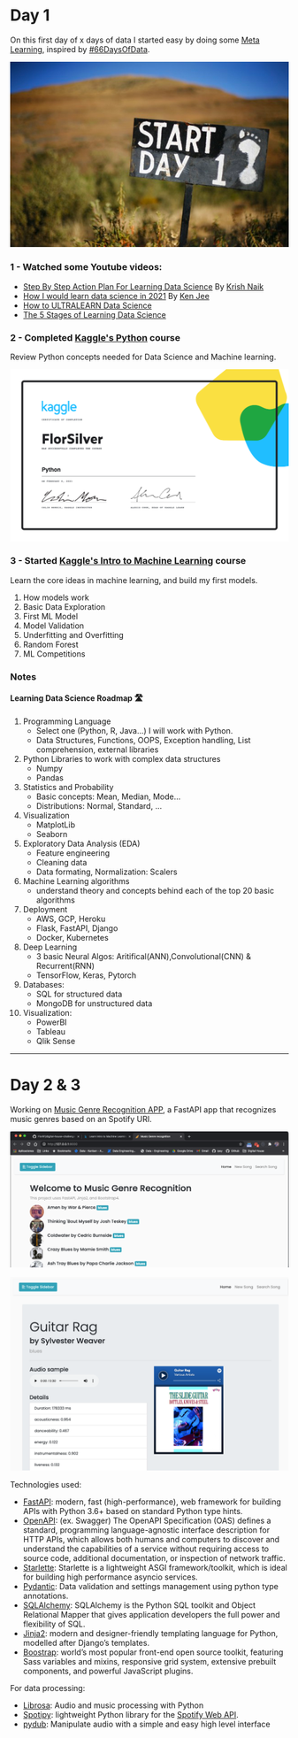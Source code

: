 
# Day 1

On this first day of x days of data I started easy by doing some [Meta Learning](https://webbswideworld.com/2019/09/09/the-principles-of-ultralearning-1-metalearning/), inspired by [#66DaysOfData](https://www.youtube.com/watch?v=qV_AlRwhI3I).

![img.png](daysofdata/resources/img.png)

### 1 - Watched some Youtube videos:
- [Step By Step Action Plan For Learning Data Science](https://www.youtube.com/watch?v=lP1hb4BFAWA&t=2s) By [Krish Naik](https://www.youtube.com/user/krishnaik06)
- [How I would learn data science in 2021](https://www.youtube.com/watch?v=41Clrh6nv1s) By [Ken Jee](https://www.youtube.com/c/KenJee1)
- [How to ULTRALEARN Data Science](https://www.youtube.com/watch?v=a3VWq9smqhM)
- [The 5 Stages of Learning Data Science](https://www.youtube.com/watch?v=hpMc6TgT34I)

### 2 - Completed [Kaggle's Python](https://www.kaggle.com/learn/python) course
Review Python concepts needed for Data Science and Machine learning.

![data-science](daysofdata/certificates/Python.png)

### 3 - Started [Kaggle's Intro to Machine Learning](https://www.kaggle.com/learn/intro-to-machine-learning) course

Learn the core ideas in machine learning, and build my first models.
   1. How models work
   2. Basic Data Exploration
   3. First ML Model
   4. Model Validation
   5. Underfitting and Overfitting
   6. Random Forest
   7. ML Competitions

### Notes
#### Learning Data Science Roadmap 🛣️
1. Programming Language
    - Select one (Python, R, Java...) I will work with Python.
    - Data Structures, Functions, OOPS, Exception handling, List comprehension, external libraries
2. Python Libraries to work with complex data structures
    - Numpy
    - Pandas
3. Statistics and Probability
    - Basic concepts: Mean, Median, Mode...
    - Distributions: Normal, Standard, ...
4. Visualization
    - MatplotLib
    - Seaborn
5. Exploratory Data Analysis (EDA)
    - Feature engineering
    - Cleaning data
    - Data formating, Normalization: Scalers
6. Machine Learning algorithms
    - understand theory and concepts behind each of the top 20 basic algorithms
7. Deployment
    - AWS, GCP, Heroku
    - Flask, FastAPI, Django
    - Docker, Kubernetes
8. Deep Learning
     - 3 basic Neural Algos: Aritifical(ANN),Convolutional(CNN) & Recurrent(RNN)
     - TensorFlow, Keras, Pytorch
9. Databases:
     - SQL for structured data
     - MongoDB for unstructured data
10. Visualization:
     - PowerBI
     - Tableau
     - Qlik Sense

---

# Day 2 & 3

Working on [Music Genre Recognition APP](https://github.com/Flor91/digital-house-challenge-3), 
a FastAPI app that recognizes music genres based on an Spotify URI.

![img.png](daysofdata/resources/music_rec_app.png)

![img_1.png](daysofdata/resources/music_rec_app2.png)


Technologies used:
- [FastAPI](https://fastapi.tiangolo.com/): modern, fast (high-performance), web framework for building APIs with Python 3.6+ based on standard Python type hints.
- [OpenAPI](https://github.com/OAI/OpenAPI-Specification): (ex. Swagger) The OpenAPI Specification (OAS) defines a standard, programming language-agnostic interface description for HTTP APIs, which allows both humans and computers to discover and understand the capabilities of a service without requiring access to source code, additional documentation, or inspection of network traffic. 
- [Starlette](https://www.starlette.io/): Starlette is a lightweight ASGI framework/toolkit, which is ideal for building high performance asyncio services.
- [Pydantic](https://pydantic-docs.helpmanual.io/): Data validation and settings management using python type annotations.
- [SQLAlchemy](https://www.sqlalchemy.org/): SQLAlchemy is the Python SQL toolkit and Object Relational Mapper that gives application developers the full power and flexibility of SQL.
- [Jinja2](https://jinja.palletsprojects.com/en/2.11.x/): modern and designer-friendly templating language for Python, modelled after Django’s templates. 
- [Boostrap](https://getbootstrap.com/docs/5.0/getting-started/introduction/): world’s most popular front-end open source toolkit, featuring Sass variables and mixins, responsive grid system, extensive prebuilt components, and powerful JavaScript plugins.

For data processing:
- [Librosa](https://librosa.org/): Audio and music processing with Python
- [Spotipy](https://spotipy.readthedocs.io/en/2.16.1/): lightweight Python library for the [Spotify Web API](https://developer.spotify.com/documentation/web-api/). 
- [pydub](https://github.com/jiaaro/pydub):  Manipulate audio with a simple and easy high level interface